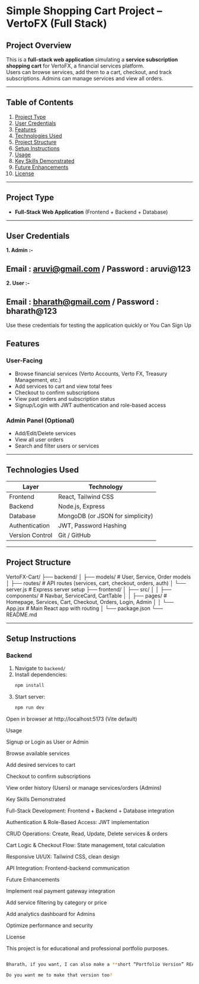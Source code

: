 # Simple Shopping Cart Project – VertoFX (Full Stack)

## Project Overview
This is a **full-stack web application** simulating a **service subscription shopping cart** for VertoFX, a financial services platform.  
Users can browse services, add them to a cart, checkout, and track subscriptions. Admins can manage services and view all orders.

---

## Table of Contents
1. [Project Type](#project-type)
2. [User Credentials](#default-credentials)
3. [Features](#features)  
4. [Technologies Used](#technologies-used)  
5. [Project Structure](#project-structure)  
6. [Setup Instructions](#setup-instructions)  
7. [Usage](#usage)  
8. [Key Skills Demonstrated](#key-skills-demonstrated)  
9. [Future Enhancements](#future-enhancements)  
10. [License](#license)  

---

## Project Type
- **Full-Stack Web Application** (Frontend + Backend + Database)  

---

## User Credentials

**1. Admin :-**

   Email : aruvi@gmail.com / 
   Password : aruvi@123
----
**2. User :-**

   Email : bharath@gmail.com /
   Password : bharath@123
---
Use these credentials for testing the application quickly or You Can Sign Up

## Features

### User-Facing
- Browse financial services (Verto Accounts, Verto FX, Treasury Management, etc.)  
- Add services to cart and view total fees  
- Checkout to confirm subscriptions  
- View past orders and subscription status  
- Signup/Login with JWT authentication and role-based access  

### Admin Panel (Optional)
- Add/Edit/Delete services  
- View all user orders  
- Search and filter users or services  

---

## Technologies Used

| Layer         | Technology                      |
| ------------- | ------------------------------- |
| Frontend      | React, Tailwind CSS             |
| Backend       | Node.js, Express                |
| Database      | MongoDB (or JSON for simplicity)|
| Authentication| JWT, Password Hashing           |
| Version Control| Git / GitHub                    |

---

## Project Structure

VertoFX-Cart/
├── backend/
│ ├── models/ # User, Service, Order models
│ ├── routes/ # API routes (services, cart, checkout, orders, auth)
│ └── server.js # Express server setup
├── frontend/
│ ├── src/
│ │ ├── components/ # Navbar, ServiceCard, CartTable
│ │ ├── pages/ # Homepage, Services, Cart, Checkout, Orders, Login, Admin
│ │ └── App.jsx # Main React app with routing
│ └── package.json
└── README.md


---

## Setup Instructions

### Backend
1. Navigate to `backend/`  
2. Install dependencies:  
   ```bash
   npm install

3. Start server:
   ```bash
   npm run dev

Open in browser at http://localhost:5173 (Vite default)

Usage

Signup or Login as User or Admin

Browse available services

Add desired services to cart

Checkout to confirm subscriptions

View order history (Users) or manage services/orders (Admins)

Key Skills Demonstrated

Full-Stack Development: Frontend + Backend + Database integration

Authentication & Role-Based Access: JWT implementation

CRUD Operations: Create, Read, Update, Delete services & orders

Cart Logic & Checkout Flow: State management, total calculation

Responsive UI/UX: Tailwind CSS, clean design

API Integration: Frontend-backend communication

Future Enhancements

Implement real payment gateway integration

Add service filtering by category or price

Add analytics dashboard for Admins

Optimize performance and security

License

This project is for educational and professional portfolio purposes.


```bash

Bharath, if you want, I can also make a **short “Portfolio Version” README** that is **super concise, 1-page, visually appealing, and perfect for GitHub presentation**.  

Do you want me to make that version too?
